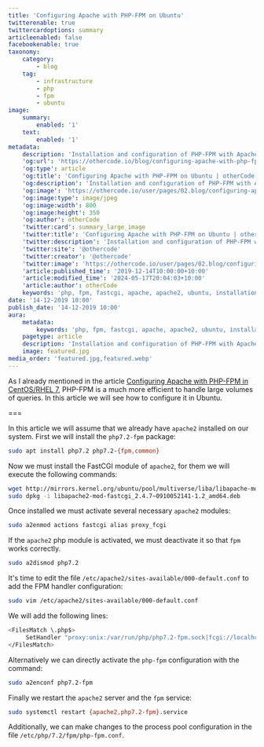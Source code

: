 ```yaml
---
title: 'Configuring Apache with PHP-FPM on Ubuntu'
twitterenable: true
twittercardoptions: summary
articleenabled: false
facebookenable: true
taxonomy:
    category:
        - blog
    tag:
        - infrastructure
        - php
        - fpm
        - ubuntu
image:
    summary:
        enabled: '1'
    text:
        enabled: '1'
metadata:
    description: 'Installation and configuration of PHP-FPM with Apache2 on Ubuntu.'
    'og:url': 'https://othercode.io/blog/configuring-apache-with-php-fpm-on-ubuntu'
    'og:type': article
    'og:title': 'Configuring Apache with PHP-FPM on Ubuntu | otherCode'
    'og:description': 'Installation and configuration of PHP-FPM with Apache2 on Ubuntu.'
    'og:image': 'https://othercode.io/user/pages/02.blog/configuring-apache-with-php-fpm-on-ubuntu/featured.jpg'
    'og:image:type': image/jpeg
    'og:image:width': 800
    'og:image:height': 350
    'og:author': otherCode
    'twitter:card': summary_large_image
    'twitter:title': 'Configuring Apache with PHP-FPM on Ubuntu | otherCode'
    'twitter:description': 'Installation and configuration of PHP-FPM with Apache2 on Ubuntu.'
    'twitter:site': '@othercode'
    'twitter:creator': '@othercode'
    'twitter:image': 'https://othercode.io/user/pages/02.blog/configuring-apache-with-php-fpm-on-ubuntu/featured.jpg'
    'article:published_time': '2019-12-14T10:00:00+10:00'
    'article:modified_time': '2024-05-17T20:04:03+10:00'
    'article:author': otherCode
    keywords: 'php, fpm, fastcgi, apache, apache2, ubuntu, installation and configuration'
date: '14-12-2019 10:00'
publish_date: '14-12-2019 10:00'
aura:
    metadata:
        keywords: 'php, fpm, fastcgi, apache, apache2, ubuntu, installation and configuration'
    pagetype: article
    description: 'Installation and configuration of PHP-FPM with Apache2 on Ubuntu.'
    image: featured.jpg
media_order: 'featured.jpg,featured.webp'
---
```


As I already mentioned in the article [Configuring Apache with PHP-FPM in CentOS/RHEL 7](/blog/configuring-apache-with-php-fpm-on-centos-rhel-7), PHP-FPM is a much more efficient to handle large volumes of queries. In this article we will see how to configure it in Ubuntu.

===

In this article we will assume that we already have `apache2` installed on our system. First we will install the `php7.2-fpm` package:

```bash
sudo apt install php7.2 php7.2-{fpm,common}
```

Now we must install the FastCGI module of `apache2`, for them we will execute the following commands:

```bash
wget http://mirrors.kernel.org/ubuntu/pool/multiverse/liba/libapache-mod-fastcgi/libapache2-mod-fastcgi_2.4.7\~0910052141-1.2_amd64.deb
sudo dpkg -i libapache2-mod-fastcgi_2.4.7~0910052141-1.2_amd64.deb
```

Once installed we must activate several necessary `apache2` modules:

```bash
sudo a2enmod actions fastcgi alias proxy_fcgi
```

If the `apache2` php module is activated, we must deactivate it so that `fpm` works correctly.

```bash
sudo a2dismod php7.2
```

It's time to edit the file `/etc/apache2/sites-available/000-default.conf` to add the FPM handler configuration:

```bash
sudo vim /etc/apache2/sites-available/000-default.conf
```

We will add the following lines:

```bash
<FilesMatch \.php$>
     SetHandler "proxy:unix:/var/run/php/php7.2-fpm.sock|fcgi://localhost/"
</FilesMatch>
```

Alternatively we can directly activate the `php-fpm` configuration with the command:

```bash
sudo a2enconf php7.2-fpm
```

Finally we restart the `apache2` server and the `fpm` service:

```bash
sudo systemctl restart {apache2,php7.2-fpm}.service
```
Additionally, we can make changes to the process pool configuration in the file `/etc/php/7.2/fpm/php-fpm.conf`.
